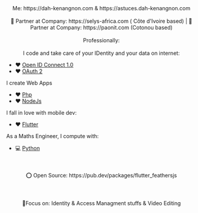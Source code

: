 
<div align="center">
  Me: https://dah-kenangnon.com & https://astuces.dah-kenangnon.com 
  <br><br>
  🤝 Partner at Company: https://selys-africa.com ( Côte d'Ivoire based) | 🤝 Partner at Company: https://paonit.com (Cotonou based)
<br>
<br>
  Professionally:
<br><br>
I code and take care of your IDentity and your data on internet:
  <br>
</div>

- :heart: [Open ID Connect 1.0](https://openid.net/specs/openid-connect-core-1_0.html)
- :heart: [OAuth 2](https://datatracker.ietf.org/doc/html/rfc6749)

I create Web Apps
- :heart: [Php](https://www.php.net/)
- :heart: [NodeJs](https://nodejs.dev/)

I fall in love with mobile dev:
- :heart: [Flutter](https://flutter.dev/)

As a Maths Engineer, I compute with:
- :computer: [Python](http://python.org/)

<div align="center">
   <br> <br>
  ⭕ Open Source:  https://pub.dev/packages/flutter_feathersjs
  <br> <br>
</div>


<div align="center">
  <br> <br>
  🚀Focus on: Identity & Access Managment stuffs & Video Editing
<br>
</div>
